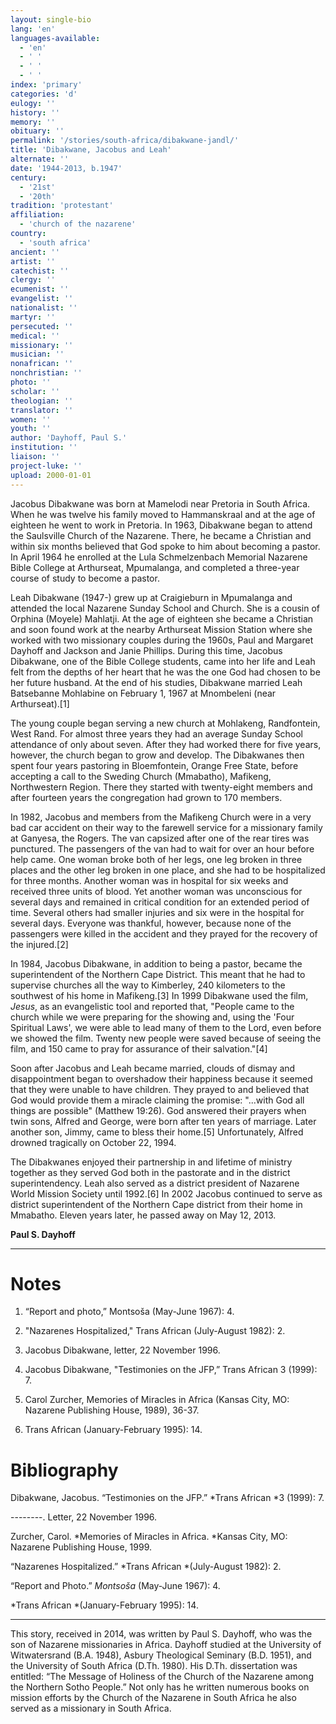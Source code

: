 ```yaml
---
layout: single-bio
lang: 'en'
languages-available:
  - 'en'
  - ' '
  - ' '
  - ' '
index: 'primary'
categories: 'd'
eulogy: ''
history: ''
memory: ''
obituary: ''
permalink: '/stories/south-africa/dibakwane-jandl/'
title: 'Dibakwane, Jacobus and Leah'
alternate: ''
date: '1944-2013, b.1947'
century:
  - '21st'
  - '20th'
tradition: 'protestant'
affiliation:
  - 'church of the nazarene'
country:
  - 'south africa'
ancient: ''
artist: ''
catechist: ''
clergy: ''
ecumenist: ''
evangelist: ''
nationalist: ''
martyr: ''
persecuted: ''
medical: ''
missionary: ''
musician: ''
nonafrican: ''
nonchristian: ''
photo: ''
scholar: ''
theologian: ''
translator: ''
women: ''
youth: ''
author: 'Dayhoff, Paul S.'
institution: ''
liaison: ''
project-luke: ''
upload: 2000-01-01
---
```



Jacobus Dibakwane was born at Mamelodi near Pretoria in South  Africa. When he was twelve his family moved to Hammanskraal and at the age of  eighteen he went to work in Pretoria. In 1963, Dibakwane began to attend the Saulsville  Church of the Nazarene. There, he became a Christian and within six months believed  that God spoke to him about becoming a pastor. In April 1964 he enrolled  at the Lula Schmelzenbach Memorial Nazarene Bible College at Arthurseat,  Mpumalanga, and completed a three-year course of study to become a pastor.

Leah Dibakwane (1947-) grew up at  Craigieburn in Mpumalanga and attended the local Nazarene Sunday School and Church.  She is a cousin of Orphina (Moyele) Mahlatji. At the age of eighteen she became  a Christian and soon found work at the nearby Arthurseat Mission Station where  she worked with two missionary couples during the 1960s, Paul and Margaret  Dayhoff and Jackson and Janie Phillips. During this time, Jacobus Dibakwane,  one of the Bible College students, came into her life and Leah felt from the  depths of her heart that he was the one God had chosen to be her future  husband. At the end of his  studies, Dibakwane married Leah Batsebanne Mohlabine on February 1, 1967 at  Mnombeleni (near Arthurseat).[1]

The young couple began serving a new church at Mohlakeng,  Randfontein, West Rand. For almost three years they had an average Sunday  School attendance of only about seven. After they had worked there for five  years, however, the church began to grow and develop. The Dibakwanes then spent  four years pastoring in Bloemfontein, Orange Free State, before accepting a  call to the Sweding Church (Mmabatho), Mafikeng, Northwestern Region. There they  started with twenty-eight members and after fourteen years the congregation had  grown to 170 members.

In 1982, Jacobus and members from the Mafikeng Church were in a  very bad car accident on their way to the farewell service for a missionary  family at Ganyesa, the Rogers. The van capsized after one of the rear tires was  punctured. The passengers of the van had to wait for over an hour before help  came. One woman broke both of her legs, one leg broken in three places and the  other leg broken in one place, and she had to be hospitalized for three months. Another  woman was in hospital for six weeks and received three units of blood. Yet  another woman was unconscious for several days and remained in critical condition  for an extended period of time. Several others had smaller injuries and six  were in the hospital for several days. Everyone was thankful, however, because  none of the passengers were killed in the accident and they prayed for the  recovery of the injured.[2]

In 1984, Jacobus Dibakwane, in addition to being a pastor, became the  superintendent of the Northern Cape District. This meant that he had to  supervise churches all the way to Kimberley, 240 kilometers to the southwest of  his home in Mafikeng.[3] In 1999 Dibakwane used the  film, *Jesus*, as an evangelistic tool  and reported that, &quot;People came to the church while we were preparing for  the showing and, using the 'Four Spiritual Laws', we were able to lead many of  them to the Lord, even before we showed the film. Twenty new people were  saved because of seeing the film, and 150 came to pray for assurance of  their salvation.&quot;[4]

Soon after Jacobus and Leah became married, clouds of dismay and  disappointment began to overshadow their happiness because it seemed that they  were unable to have children. They prayed to and believed that God would  provide them a miracle claiming the promise: &quot;...with God all things are  possible&quot; (Matthew 19:26). God answered their prayers when twin sons,  Alfred and George, were born after ten years of marriage. Later another  son, Jimmy, came to bless their home.[5] Unfortunately,  Alfred drowned tragically on October 22, 1994.

The Dibakwanes enjoyed their partnership in and lifetime of ministry  together as they served God both in the pastorate and in the district  superintendency. Leah also served as a district president of Nazarene World  Mission Society until 1992.[6] In 2002 Jacobus  continued to serve as district superintendent of the Northern Cape district from  their home in Mmabatho. Eleven years later, he passed away on May 12, 2013.

**Paul S. Dayhoff**

---

# Notes

1. “Report and photo,” Montsoša (May-June 1967): 4.

2. "Nazarenes Hospitalized," Trans African (July-August 1982): 2.

3. Jacobus Dibakwane, letter, 22 November 1996.

4.  Jacobus Dibakwane, "Testimonies on the JFP,&rdquo; Trans African 3 (1999): 7.

5. Carol Zurcher, Memories of Miracles in Africa (Kansas City, MO: Nazarene Publishing House, 1989), 36-37.

6. Trans African (January-February 1995): 14.

# Bibliography

Dibakwane, Jacobus. &ldquo;Testimonies  on the JFP.&rdquo; *Trans African *3 (1999):  7.

--------. Letter, 22  November 1996.

Zurcher, Carol. *Memories of Miracles in Africa. *Kansas  City, MO: Nazarene Publishing House, 1999.

&ldquo;Nazarenes Hospitalized.&rdquo; *Trans African *(July-August 1982): 2.

&ldquo;Report and Photo.&rdquo; *Montso&scaron;a* (May-June 1967): 4.

*Trans African *(January-February 1995): 14.

---

This story, received in 2014, was written by Paul S. Dayhoff, who was the  son of Nazarene missionaries in Africa. Dayhoff studied at the University of  Witwatersrand (B.A. 1948), Asbury Theological Seminary (B.D. 1951), and the  University of South Africa (D.Th. 1980). His D.Th. dissertation was entitled:  &ldquo;The Message of Holiness of the Church of the Nazarene among the Northern Sotho  People.&rdquo; Not only has he written numerous books on mission efforts by the  Church of the Nazarene in South Africa he also served as a missionary in South  Africa.